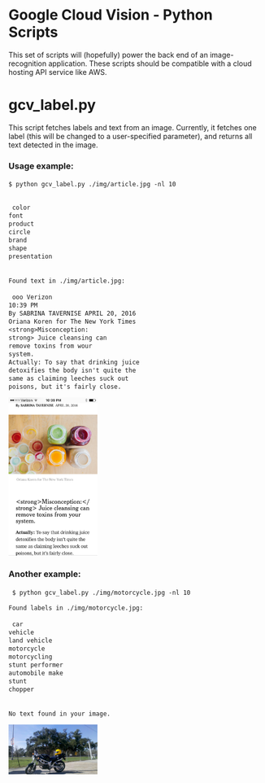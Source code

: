 # Google Cloud Vision  - Python Scripts

This set of scripts will (hopefully) power the back end of an image-recognition application. These scripts should be compatible with a cloud hosting API service like AWS.

# gcv_label.py

This script fetches labels and text from an image. Currently, it fetches one label (this will be changed to a user-specified parameter), and returns all text detected in the image.

### Usage example:

`$ python gcv_label.py ./img/article.jpg -nl 10`
```Found labels in ./img/article.jpg:
 
 color
font
product
circle
brand
shape
presentation 
 

Found text in ./img/article.jpg:
 
 ooo Verizon
10:39 PM
By SABRINA TAVERNISE APRIL 20, 2016
Oriana Koren for The New York Times
<strong>Misconception:
strong> Juice cleansing can
remove toxins from wour
system.
Actually: To say that drinking juice
detoxifies the body isn't quite the
same as claiming leeches suck out
poisons, but it's fairly close.
 ```
 
 
<img src = "https://github.com/jpgard/mhacksixteen/blob/master/jpgard/img/article.jpg" width = "175">

### Another example:

` $ python gcv_label.py ./img/motorcycle.jpg -nl 10`
```
Found labels in ./img/motorcycle.jpg:
 
 car
vehicle
land vehicle
motorcycle
motorcycling
stunt performer
automobile make
stunt
chopper 


No text found in your image.
```
<img src = "https://github.com/jpgard/mhacksixteen/blob/master/jpgard/img/motorcycle.jpg" width = "175">


